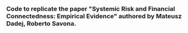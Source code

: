 ### Code to replicate the paper "Systemic Risk and Financial Connectedness: Empirical Evidence" authored by Mateusz Dadej, Roberto Savona.